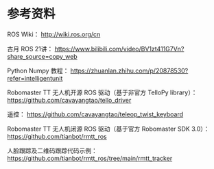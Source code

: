 # 参考资料

ROS Wiki：
http://wiki.ros.org/cn

古月 ROS 21讲：
https://www.bilibili.com/video/BV1zt411G7Vn?share_source=copy_web

Python Numpy 教程：
https://zhuanlan.zhihu.com/p/20878530?refer=intelligentunit

Robomaster TT 无人机开源 ROS 驱动（基于非官方 TelloPy library）：
https://github.com/cavayangtao/tello_driver

遥控： 
https://github.com/cavayangtao/teleop_twist_keyboard

Robomaster TT 无人机闭源 ROS 驱动（基于官方 Robomaster SDK 3.0）： 
https://github.com/tianbot/rmtt_ros

人脸跟踪及二维码跟踪代码示例：
https://github.com/tianbot/rmtt_ros/tree/main/rmtt_tracker
